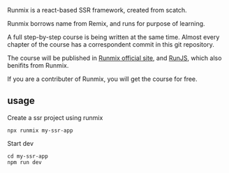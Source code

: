 Runmix is a react-based SSR framework, created from scatch. 

Runmix borrows name from Remix, and runs for purpose of learning.

A full step-by-step course is being written at the same time. Almost every chapter of the course has a correspondent commit in this git repository.

The course will be published in [Runmix official site](https://runmix.dev), and [RunJS](https://runjs.work), which also benifits from Runmix.

If you are a contributer of Runmix, you will get the course for free.

## usage

Create a ssr project using runmix
```
npx runmix my-ssr-app
```

Start dev
```
cd my-ssr-app
npm run dev
```